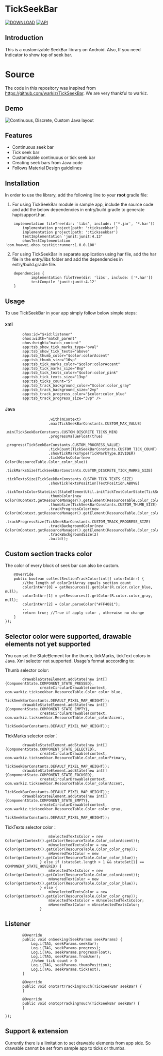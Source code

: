 # TickSeekBar

[![DOWNLOAD](https://api.bintray.com/packages/warkiz/maven/tickseekbar/images/download.svg)](https://bintray.com/warkiz/maven/tickseekbar/_latestVersion)
[![API](https://img.shields.io/badge/API-14%2B-brightgreen.svg?style=flat)](https://android-arsenal.com/api?level=14)

## Introduction

This is a customizable SeekBar library on Android. Also, If you need Indicator to show top of seek bar.

# Source

The code in this repository was inspired from https://github.com/warkiz/TickSeekBar. We are very thankful to warkiz.

## Demo

![Continuous, Discrete, Custom Java layout](Images/TickSeekBar_Demo.png)
&nbsp;&nbsp;&nbsp;&nbsp;&nbsp;&nbsp;&nbsp;&nbsp;&nbsp;&nbsp;&nbsp;&nbsp;&nbsp;&nbsp;&nbsp;&nbsp;

## Features

* Continuous seek bar
* Tick seek bar
* Customizable continuous or tick seek bar
* Creating seek bars from Java code
* Follows Material Design guidelines

## Installation

In order to use the library, add the following line to your **root** gradle file:

1. For using TickSeekBar module in sample app, include the source code and add the below dependencies in entry/build.gradle to generate hap/support.har.
```
	implementation fileTree(dir: 'libs', include: ['*.jar', '*.har'])
        implementation project(path: ':tickseekbar')
        implementation project(path: ':tickseekbar')
        testImplementation 'junit:junit:4.13'
        ohosTestImplementation 'com.huawei.ohos.testkit:runner:1.0.0.100'
```
2. For using TickSeekBar in separate application using har file, add the har file in the entry/libs folder and add the dependencies in entry/build.gradle file.
```
	dependencies {
            implementation fileTree(dir: 'libs', include: ['*.har'])
            testCompile 'junit:junit:4.12'
	}

```


## Usage

To use TickSeekBar in your app simply follow below simple steps:

#### xml

``` <com.warkiz.tickseekbar.TickSeekBar
        ohos:id="$+id:listener"
        ohos:width="match_parent"
        ohos:height="match_content"
        app:tsb_show_tick_marks_type="oval"
        app:tsb_show_tick_texts="above"
        app:tsb_thumb_color="$color:colorAccent"
        app:tsb_thumb_size="16vp"
        app:tsb_tick_marks_color="$color:colorAccent"
        app:tsb_tick_marks_size="8vp"
        app:tsb_tick_texts_color="$color:color_pink"
        app:tsb_tick_texts_size="13vp"
        app:tsb_ticks_count="5"
        app:tsb_track_background_color="$color:color_gray"
        app:tsb_track_background_size="2vp"
        app:tsb_track_progress_color="$color:color_blue"
        app:tsb_track_progress_size="3vp" />
```

#### Java

```    TickSeekBar seekBar = TickSeekBar
                    .with(mContext)
                    .max(TickSeekBarConstants.CUSTOM_MAX_VALUE)
                    .min(TickSeekBarConstants.CUSTOM_DISCRETE_TICKS_MIN)
                    .progressValueFloat(true)
                    .progress(TickSeekBarConstants.CUSTOM_PROGRESS_VALUE)
                    .tickCount(TickSeekBarConstants.CUSTOM_TICK_COUNT)
                    .showTickMarksType(TickMarkType.DIVIDER)
                    .tickMarksColor(new Color(ResourceTable.Color_color_blue))
                    .tickMarksSize(TickSeekBarConstants.CUSTOM_DISCRETE_TICK_MARKS_SIZE)
                    .tickTextsSize(TickSeekBarConstants.CUSTOM_TICK_TEXTS_SIZE)
                    .showTickTextsPosition(TextPosition.ABOVE)
                    .tickTextsColorStateList(StateElementUtil.initTickTextColorState(TickSeekBarConstants.INDEX_VALUE_THREE))
                    .thumbColor(new Color(mContext.getResourceManager().getElement(ResourceTable.Color_color_1).getColor()))
                    .thumbSize(TickSeekBarConstants.CUSTOM_THUMB_SIZE)
                    .trackProgressColor(new Color(mContext.getResourceManager().getElement(ResourceTable.Color_colorAccent).getColor()))
                    .trackProgressSize(TickSeekBarConstants.CUSTOM_TRACK_PROGRESS_SIZE)
                    .trackBackgroundColor(new Color(mContext.getResourceManager().getElement(ResourceTable.Color_color_gray).getColor()))
                    .trackBackgroundSize(2)
                    .build();
```

## Custom section tracks color
The color of every block of seek bar can also be custom.

```sectionSeekBar.customSectionTrackColor(new ColorCollector() {
    @Override
    public boolean collectSectionTrackColor(int[] colorIntArr) {
        //the length of colorIntArray equals section count
        colorIntArr[0] = getResources().getColor(R.color.color_blue, null);
        colorIntArr[1] = getResources().getColor(R.color.color_gray, null);
        colorIntArr[2] = Color.parseColor("#FF4081");
        ...
        return true; //True if apply color , otherwise no change
    }
});
```

## Selector color were supported, drawable elements not yet supported

You can set the StateElement for the thumb, tickMarks, tickText colors in Java. Xml selector not supported.
Usage's format acccording to:


Thumb selector color:

```StateElement drawableStateElement = new StateElement();
        drawableStateElement.addState(new int[] {ComponentState.COMPONENT_STATE_PRESSED},
                createCircularDrawable(context, com.warkiz.tickseekbar.ResourceTable.Color_color_blue,
                        TickSeekBarConstants.DEFAULT_PIXEL_MAP_HEIGHT));
        drawableStateElement.addState(new int[] {ComponentState.COMPONENT_STATE_EMPTY},
                createCircularDrawable(context, com.warkiz.tickseekbar.ResourceTable.Color_colorAccent,
                        TickSeekBarConstants.DEFAULT_PIXEL_MAP_HEIGHT));
```

TickMarks selector color：

```StateElement drawableStateElement = new StateElement();
        drawableStateElement.addState(new int[] {ComponentState.COMPONENT_STATE_SELECTED},
                createCircularDrawable(context, com.warkiz.tickseekbar.ResourceTable.Color_colorPrimary,
                        TickSeekBarConstants.DEFAULT_PIXEL_MAP_HEIGHT));
        drawableStateElement.addState(new int[] {ComponentState.COMPONENT_STATE_FOCUSED},
                createCircularDrawable(context, com.warkiz.tickseekbar.ResourceTable.Color_colorAccent,
                        TickSeekBarConstants.DEFAULT_PIXEL_MAP_HEIGHT));
        drawableStateElement.addState(new int[] {ComponentState.COMPONENT_STATE_EMPTY},
                createCircularDrawable(context, com.warkiz.tickseekbar.ResourceTable.Color_color_gray,
                        TickSeekBarConstants.DEFAULT_PIXEL_MAP_HEIGHT));
```

TickTexts selector color：

```    if (stateSet.length > 0 && stateSet[0] == COMPONENT_STATE_SELECTED){
                    mSelectedTextsColor = new Color(getContext().getColor(ResourceTable.Color_colorAccent));
                    mUnselectedTextsColor = new Color(getContext().getColor(ResourceTable.Color_color_gray));
                    mHoveredTextColor = new Color(getContext().getColor(ResourceTable.Color_color_blue));
                } else if (stateSet.length > 1 && stateSet[1] == COMPONENT_STATE_HOVERED) {
                    mSelectedTextsColor = new Color(getContext().getColor(ResourceTable.Color_colorAccent));
                    mHoveredTextColor = new Color(getContext().getColor(ResourceTable.Color_color_blue));
                } else {
                    mUnselectedTextsColor = new Color(getContext().getColor(ResourceTable.Color_color_gray));
                    mSelectedTextsColor = mUnselectedTextsColor;
                    mHoveredTextColor = mUnselectedTextsColor;
                }
```

## Listener
```seekBar.setOnSeekChangeListener(new OnSeekChangeListener() {
        @Override
        public void onSeeking(SeekParams seekParams) {
            Log.i(TAG, seekParams.seekBar);
            Log.i(TAG, seekParams.progress);
            Log.i(TAG, seekParams.progressFloat);
            Log.i(TAG, seekParams.fromUser);
            //when tick count > 0
            Log.i(TAG, seekParams.thumbPosition);
            Log.i(TAG, seekParams.tickText);
        }

        @Override
        public void onStartTrackingTouch(TickSeekBar seekBar) {
        }

        @Override
        public void onStopTrackingTouch(TickSeekBar seekBar) {
        }

});
```
## Support & extension

Currently there is a limitation to set drawable elements from app side. So drawable cannot be set from sample app to ticks or thumbs.